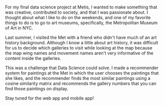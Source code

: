 For my final data science project at Metis, I wanted to make something that was creative, contributed to society, and that I was passionate about. I thought about what I like to do on the weekends, and one of my favorite things to do is to go to art museums, specifically, the Metropolitan Museum of Art in NYC.  
  
Last summer, I visited the Met with a friend who didn't have much of an art history background. Although I know a little about art history, it was difficult for us to decide which galleries to visit while looking at the map because the map wing names and movement names aren't very informative of the content inside the galleries.  
  
This was a challenge that Data Science could solve. I made a recommender system for paintings at the Met in which the user chooses the paintings that she likes, and the recommender finds the most similar paintings using a cosine similarity matrix and recommends the gallery numbers that you can find those paintings on display.  
  
Stay tuned for the web app and mobile app!
